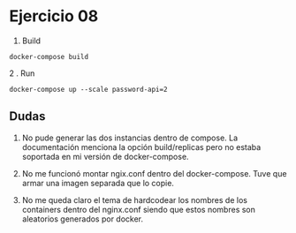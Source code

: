 # Ejercicio 08

1. Build

```
docker-compose build
```

2 . Run

```
docker-compose up --scale password-api=2
```

## Dudas

1. No pude generar las dos instancias dentro de compose. La documentación menciona la opción build/replicas pero no estaba soportada en mi versión de docker-compose.

2. No me funcionó montar ngix.conf dentro del docker-compose. Tuve que armar una imagen separada que lo copie.

3. No me queda claro el tema de hardcodear los nombres de los containers dentro del nginx.conf siendo que estos nombres son aleatorios generados por docker.
